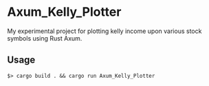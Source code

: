 # Axum_Kelly_Plotter
My experimental project for plotting kelly income upon various stock symbols using Rust Axum.

## Usage
`$> cargo build . && cargo run Axum_Kelly_Plotter`